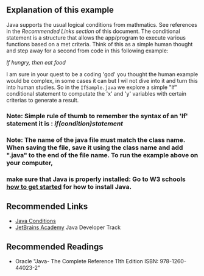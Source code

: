 ## Explanation of this example

Java supports the usual logical conditions from mathmatics. See references in the <em>Recommended Links section</em> of this document.
The conditional statement is a structure that allows the app/program to execute various functions based on a met criteria. Think of this as a simple human thought and step away for a second from code in this following example:

<em>If hungry, then eat food</em>

I am sure in your quest to be a coding 'god' you thought the human example would be complex, in some cases it can but I wil not dive into it and turn this into human studies. So in the `IfSample.java` we explore a simple "If" conditional statement to computate the 'x' and 'y' variables with certain criterias to generate a result.

### Note: Simple rule of thumb to remember the syntax of an 'If' statement it is : <em>if(condition)statement</em>

### Note: The name of the java file must match the class name. When saving the file, save it using the class name and add ".java" to the end of the file name. To run the example above on your computer,

### make sure that Java is properly installed: Go to W3 schools [how to get started](https://www.w3schools.com/java/java_getstarted.asp) for how to install Java.

## Recommended Links

- [Java Conditions](https://www.w3schools.com/java/java_conditions.asp)
- [JetBrains Academy](https://hyperskill.org/join/4ffedd54a) Java Developer Track

## Recommended Readings

- Oracle "Java- The Complete Reference 11th Edition ISBN: 978-1260-44023-2"